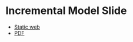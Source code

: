 # Incremental Model Slide

- [Static web](https://electricilies.github.io/incremental-model-slide>)
- [PDF](../../releases/latest/download/slides-export.pdf)
